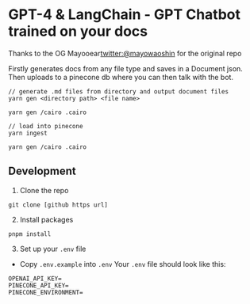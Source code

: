 # GPT-4 & LangChain - GPT Chatbot trained on your docs

Thanks to the OG Mayooear<twitter:@mayowaoshin> for the original repo

Firstly generates docs from any file type and saves in a Document json. Then uploads to a pinecone db where you can then talk with the bot.

```
// generate .md files from directory and output document files
yarn gen <directory path> <file name>

yarn gen /cairo .cairo

```

```
// load into pinecone
yarn ingest

yarn gen /cairo .cairo

```


## Development

1. Clone the repo

```
git clone [github https url]
```

2. Install packages

```
pnpm install
```

3. Set up your `.env` file

- Copy `.env.example` into `.env`
  Your `.env` file should look like this:

```
OPENAI_API_KEY=
PINECONE_API_KEY=
PINECONE_ENVIRONMENT=

```
